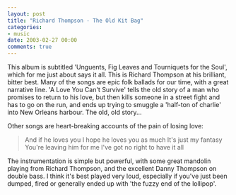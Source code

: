 ```yaml
---
layout: post
title: "Richard Thompson - The Old Kit Bag"
categories:
- music
date: 2003-02-27 00:00
comments: true
---
```


<p>This album is subtitled 'Unguents, Fig Leaves and Tourniquets for the Soul', which for me just about says it all. This is Richard Thompson at his brilliant, bitter best. Many of the songs are epic folk ballads for our time, with a great narrative line. 'A Love You Can't Survive' tells the old story of a man who promises to return to his love, but then kills someone in a street fight and has to go on the run, and ends up trying to smuggle a 'half-ton of charlie' into New Orleans harbour. The old, old story...</p>

<p>Other songs are heart-breaking accounts of the pain of losing love:</p>

<blockquote>
And if he loves you
I hope he loves you as much
It's just my fantasy
You're leaving him for me
I've got no right to have it all
</blockquote>

<p>The instrumentation is simple but powerful, with some great mandolin playing from Richard Thompson, and the excellent Danny Thompson on double bass. I think it's best played very loud, especially if you've just been dumped, fired or generally ended up with 'the fuzzy end of the lollipop'.</p>
